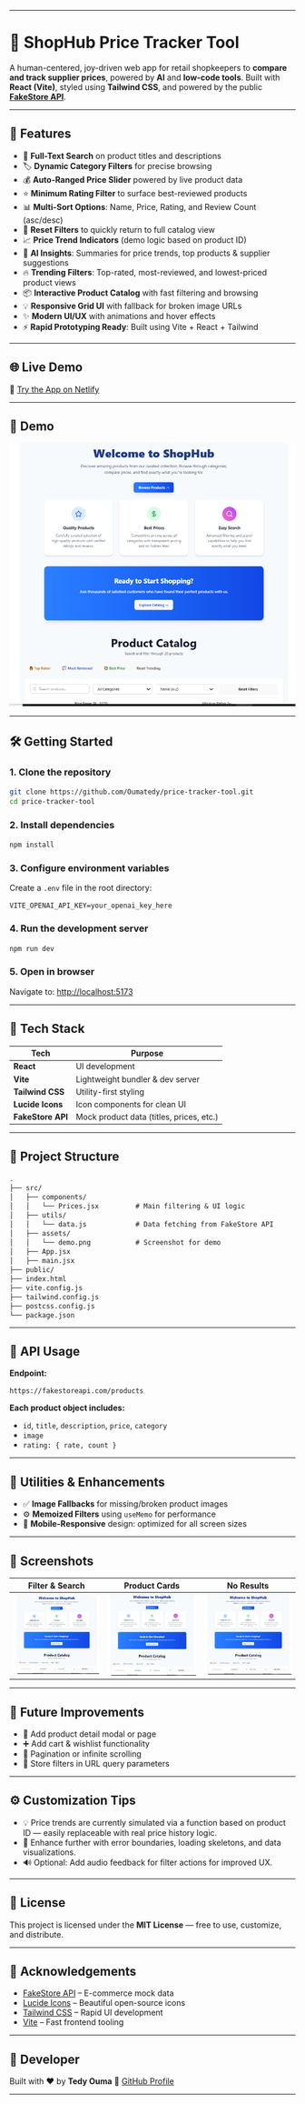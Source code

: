 
---

# 🛒 ShopHub Price Tracker Tool

A human-centered, joy-driven web app for retail shopkeepers to **compare and track supplier prices**, powered by **AI** and **low-code tools**.
Built with **React (Vite)**, styled using **Tailwind CSS**, and powered by the public **[FakeStore API](https://fakestoreapi.com/products)**.

---

## 🚀 Features

* 🔎 **Full-Text Search** on product titles and descriptions
* 🏷️ **Dynamic Category Filters** for precise browsing
* 💰 **Auto-Ranged Price Slider** powered by live product data
* ⭐ **Minimum Rating Filter** to surface best-reviewed products
* 📊 **Multi-Sort Options**: Name, Price, Rating, and Review Count (asc/desc)
* 🔄 **Reset Filters** to quickly return to full catalog view
* 📈 **Price Trend Indicators** (demo logic based on product ID)
* 🤖 **AI Insights**: Summaries for price trends, top products & supplier suggestions
* 🔥 **Trending Filters**: Top-rated, most-reviewed, and lowest-priced product views
* 📦 **Interactive Product Catalog** with fast filtering and browsing
* 💡 **Responsive Grid UI** with fallback for broken image URLs
* ✨ **Modern UI/UX** with animations and hover effects
* ⚡ **Rapid Prototyping Ready**: Built using Vite + React + Tailwind

---

## 🌐 Live Demo

🔗 [Try the App on Netlify](https://pricetrackertool.netlify.app/)

---

## 📸 Demo

![ShopHub Demo](./src/assets/demo.png)

---

## 🛠️ Getting Started

### 1. Clone the repository

```bash
git clone https://github.com/Oumatedy/price-tracker-tool.git
cd price-tracker-tool
```

### 2. Install dependencies

```bash
npm install
```

### 3. Configure environment variables

Create a `.env` file in the root directory:

```env
VITE_OPENAI_API_KEY=your_openai_key_here
```

### 4. Run the development server

```bash
npm run dev
```

### 5. Open in browser

Navigate to: [http://localhost:5173](http://localhost:5173)

---

## 🧠 Tech Stack

| Tech              | Purpose                                  |
| ----------------- | ---------------------------------------- |
| **React**         | UI development                           |
| **Vite**          | Lightweight bundler & dev server         |
| **Tailwind CSS**  | Utility-first styling                    |
| **Lucide Icons**  | Icon components for clean UI             |
| **FakeStore API** | Mock product data (titles, prices, etc.) |

---

## 📂 Project Structure

```
.
├── src/
│   ├── components/
│   │   └── Prices.jsx         # Main filtering & UI logic
│   ├── utils/
│   │   └── data.js            # Data fetching from FakeStore API
│   ├── assets/
│   │   └── demo.png           # Screenshot for demo
│   ├── App.jsx
│   ├── main.jsx
├── public/
├── index.html
├── vite.config.js
├── tailwind.config.js
├── postcss.config.js
└── package.json
```

---

## 📡 API Usage

**Endpoint:**

```
https://fakestoreapi.com/products
```

**Each product object includes:**

* `id`, `title`, `description`, `price`, `category`
* `image`
* `rating: { rate, count }`

---

## 🧰 Utilities & Enhancements

* ✅ **Image Fallbacks** for missing/broken product images
* ⚙️ **Memoized Filters** using `useMemo` for performance
* 📱 **Mobile-Responsive** design: optimized for all screen sizes

---

## 📸 Screenshots

| Filter & Search                  | Product Cards                     | No Results                          |
| -------------------------------- | --------------------------------- | ----------------------------------- |
| ![Filter](./src/assets/demo.png) | ![Product](./src/assets/demo.png) | ![No Result](./src/assets/demo.png) |

---

## 🚧 Future Improvements

* 📄 Add product detail modal or page
* ➕ Add cart & wishlist functionality
* 🔁 Pagination or infinite scrolling
* 🔗 Store filters in URL query parameters

---

## ⚙️ Customization Tips

* 💡 Price trends are currently simulated via a function based on product ID — easily replaceable with real price history logic.
* 🎨 Enhance further with error boundaries, loading skeletons, and data visualizations.
* 🔊 Optional: Add audio feedback for filter actions for improved UX.

---

## 📜 License

This project is licensed under the **MIT License** — free to use, customize, and distribute.

---

## 🙌 Acknowledgements

* [FakeStore API](https://fakestoreapi.com/) – E-commerce mock data
* [Lucide Icons](https://lucide.dev) – Beautiful open-source icons
* [Tailwind CSS](https://tailwindcss.com) – Rapid UI development
* [Vite](https://vitejs.dev) – Fast frontend tooling

---

## 👤 Developer

Built with ❤️ by **Tedy Ouma**
🔗 [GitHub Profile](https://github.com/Oumatedy)

---

